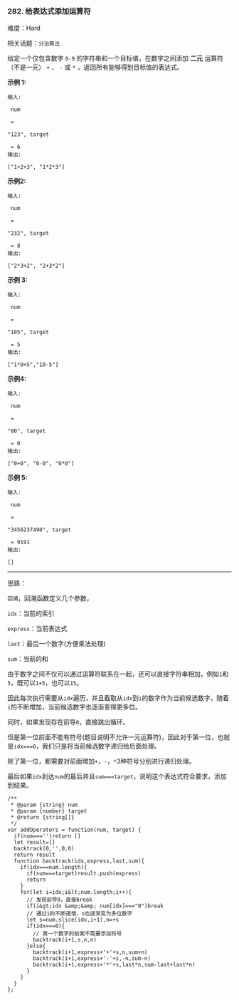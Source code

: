 ### 282. 给表达式添加运算符

难度：Hard

相关话题：`分治算法`

给定一个仅包含数字 `0-9` 的字符串和一个目标值，在数字之间添加 **二元** 运算符（不是一元） `+` 、 `-` 或 `*` ，返回所有能够得到目标值的表达式。



 **示例 1:** 





```
输入:

 num

 = 

"123", target

 = 6
输出: 

["1+2+3", "1*2*3"] 

```

 **示例2:** 





```
输入:

 num

 = 

"232", target

 = 8
输出: 

["2*3+2", "2+3*2"]
```

 **示例 3:** 





```
输入:

 num

 = 

"105", target

 = 5
输出: 

["1*0+5","10-5"]
```

 **示例4:** 





```
输入:

 num

 = 

"00", target

 = 0
输出: 

["0+0", "0-0", "0*0"]

```

 **示例 5:** 





```
输入:

 num

 = 

"3456237490", target

 = 9191
输出: 

[]

```


-----

思路：

`回溯`，回溯函数定义几个参数，

`idx`：当前的索引

`express`：当前表达式

`last`：最后一个数字(方便乘法处理)

`sum`：当前的和

由于数字之间不仅可以通过运算符联系在一起，还可以直接字符串相加，例如`1`和`5`，既可以`1+5`，也可以`15`。

因此每次执行需要从`idx`遍历，并且截取从`idx`到`i`的数字作为当前候选数字，随着`i`的不断增加，当前候选数字也逐渐变得更多位。

同时，如果发现存在前导`0`，直接跳出循环。

但是第一位前面不能有符号(题目说明不允许一元运算符)，因此对于第一位，也就是`idx===0`，我们只是将当前候选数字递归给后面处理。

除了第一位，都需要对前面增加`+`，`-`，`*`3种符号分别进行递归处理。

最后如果`idx`到达`num`的最后并且`sum===target`，说明这个表达式符合要求，添加到结果。


```
/**
 * @param {string} num
 * @param {number} target
 * @return {string[]}
 */
var addOperators = function(num, target) {
  if(num==='')return []
  let result=[]
  backtrack(0,'',0,0)
  return result
  function backtrack(idx,express,last,sum){
    if(idx===num.length){
      if(sum===target)result.push(express)
      return
    }
    for(let i=idx;i&lt;num.length;i++){
      // 发现前导0，直接break
      if(i&gt;idx &amp;&amp; num[idx]==="0")break
      // 通过i的不断递增，s也逐渐变为多位数字
      let s=num.slice(idx,i+1),n=+s
      if(idx===0){
        // 第一个数字的前面不需要添加符号
        backtrack(i+1,s,n,n)
      }else{
        backtrack(i+1,express+'+'+s,n,sum+n)
        backtrack(i+1,express+'-'+s,-n,sum-n)
        backtrack(i+1,express+'*'+s,last*n,sum-last+last*n)           
      }
    }
  }
};



```
